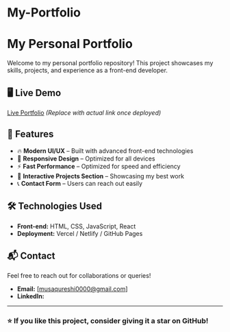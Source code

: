 # My-Portfolio
# My Personal Portfolio

Welcome to my personal portfolio repository! This project showcases my skills, projects, and experience as a front-end developer.

## 🖥️ Live Demo
[Live Portfolio](#) *(Replace with actual link once deployed)*

## 📌 Features
- 🔥 **Modern UI/UX** – Built with advanced front-end technologies
- 📱 **Responsive Design** – Optimized for all devices
- ⚡ **Fast Performance** – Optimized for speed and efficiency
- 🔗 **Interactive Projects Section** – Showcasing my best work
- 📞 **Contact Form** – Users can reach out easily

## 🛠️ Technologies Used
- **Front-end:** HTML, CSS, JavaScript, React
- **Deployment:** Vercel / Netlify / GitHub Pages

## 📬 Contact
Feel free to reach out for collaborations or queries!
- **Email:** [musaqureshi0000@gmail.com]
- **LinkedIn:** [](https://www.linkedin.com/in/musaqureshi)

---
### ⭐ If you like this project, consider giving it a star on GitHub!

